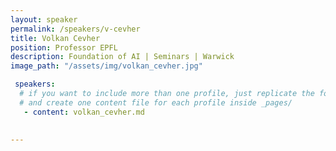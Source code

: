 ```yaml
---
layout: speaker
permalink: /speakers/v-cevher
title: Volkan Cevher
position: Professor EPFL
description: Foundation of AI | Seminars | Warwick
image_path: "/assets/img/volkan_cevher.jpg"

 speakers: 
  # if you want to include more than one profile, just replicate the following block
  # and create one content file for each profile inside _pages/
   - content: volkan_cevher.md
 

---
```


